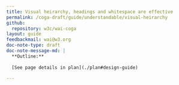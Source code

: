 ```yaml
---
title: Visual heirarchy, headings and whitespace are effective
permalink: /coga-draft/guide/understandable/visual-heirarchy
github:
  repository: w3c/wai-coga
layout: guide
feedbackmail: wai@w3.org
doc-note-type: draft
doc-note-message-md: |
  **Outline:**
      
  [See page details in plan](./plan#design-guide)

---
```

